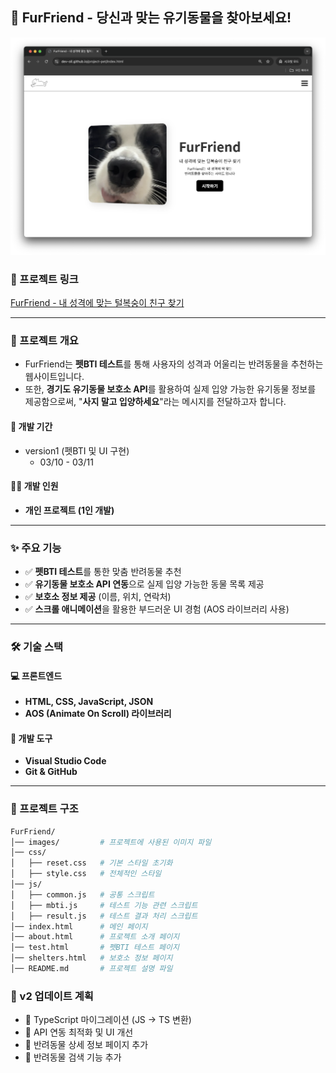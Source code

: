 ## 🐾 FurFriend - 당신과 맞는 유기동물을 찾아보세요!

![이미지1](./readme/img_readme_1.png)

### 🔗 프로젝트 링크

[FurFriend - 내 성격에 맞는 털복숭이 친구 찾기](https://dev-oil.github.io/project-pet/)

---

### 📖 프로젝트 개요

- FurFriend는 **펫BTI 테스트**를 통해 사용자의 성격과 어울리는 반려동물을 추천하는 웹사이트입니다.
- 또한, **경기도 유기동물 보호소 API**를 활용하여 실제 입양 가능한 유기동물 정보를 제공함으로써, "**사지 말고 입양하세요**"라는 메시지를 전달하고자 합니다.

#### 📆 개발 기간

- version1 (펫BTI 및 UI 구현)
  - 03/10 - 03/11

#### 👨‍💻 개발 인원

- **개인 프로젝트 (1인 개발)**

---

### ✨ 주요 기능

- ✅ **펫BTI 테스트**를 통한 맞춤 반려동물 추천
- ✅ **유기동물 보호소 API 연동**으로 실제 입양 가능한 동물 목록 제공
- ✅ **보호소 정보 제공** (이름, 위치, 연락처)
- ✅ **스크롤 애니메이션**을 활용한 부드러운 UI 경험 (AOS 라이브러리 사용)

---

### 🛠️ 기술 스택

#### 💻 프론트엔드

- **HTML, CSS, JavaScript, JSON**
- **AOS (Animate On Scroll) 라이브러리**

#### 🔧 개발 도구

- **Visual Studio Code**
- **Git & GitHub**

---

### 📂 프로젝트 구조

```bash
FurFriend/
│── images/         # 프로젝트에 사용된 이미지 파일
│── css/
│   ├── reset.css   # 기본 스타일 초기화
│   ├── style.css   # 전체적인 스타일
│── js/
│   ├── common.js   # 공통 스크립트
│   ├── mbti.js     # 테스트 기능 관련 스크립트
│   ├── result.js   # 테스트 결과 처리 스크립트
│── index.html      # 메인 페이지
│── about.html      # 프로젝트 소개 페이지
│── test.html       # 펫BTI 테스트 페이지
│── shelters.html   # 보호소 정보 페이지
│── README.md       # 프로젝트 설명 파일
```

### 🚀 v2 업데이트 계획

- 📌 TypeScript 마이그레이션 (JS → TS 변환)
- 📌 API 연동 최적화 및 UI 개선
- 📌 반려동물 상세 정보 페이지 추가
- 📌 반려동물 검색 기능 추가

